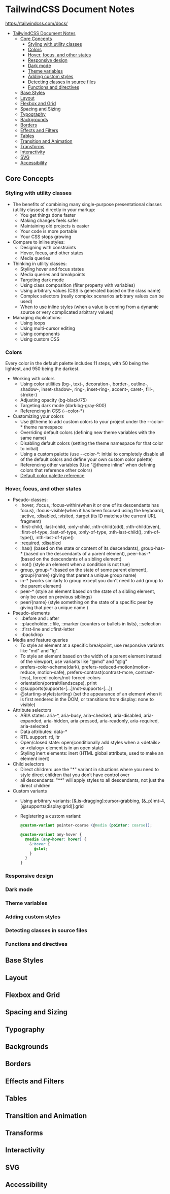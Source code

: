 # TailwindCSS Document Notes

https://tailwindcss.com/docs/

- [TailwindCSS Document Notes](#tailwindcss-document-notes)
  - [Core Concepts](#core-concepts)
    - [Styling with utility classes](#styling-with-utility-classes)
    - [Colors](#colors)
    - [Hover, focus, and other states](#hover-focus-and-other-states)
    - [Responsive design](#responsive-design)
    - [Dark mode](#dark-mode)
    - [Theme variables](#theme-variables)
    - [Adding custom styles](#adding-custom-styles)
    - [Detecting classes in source files](#detecting-classes-in-source-files)
    - [Functions and directives](#functions-and-directives)
  - [Base Styles](#base-styles)
  - [Layout](#layout)
  - [Flexbox and Grid](#flexbox-and-grid)
  - [Spacing and Sizing](#spacing-and-sizing)
  - [Typography](#typography)
  - [Backgrounds](#backgrounds)
  - [Borders](#borders)
  - [Effects and Filters](#effects-and-filters)
  - [Tables](#tables)
  - [Transition and Animation](#transition-and-animation)
  - [Transforms](#transforms)
  - [Interactivity](#interactivity)
  - [SVG](#svg)
  - [Accessibility](#accessibility)

## Core Concepts

### Styling with utility classes

- The benefits of combining many single-purpose presentational classes (utility classes) directly in your markup:
  - You get things done faster
  - Making changes feels safer
  - Maintaining old projects is easier
  - Your code is more portable
  - Your CSS stops growing
- Compare to inline styles:
  - Designing with constraints
  - Hover, focus, and other states
  - Media queries
- Thinking in utility classes:
  - Styling hover and focus states
  - Media queries and breakpoints
  - Targeting dark mode
  - Using class composition (filter property with variables)
  - Using arbitrary values (CSS is generated based on the class name)
  - Complex selectors (really complex scenarios arbitrary values can be used)
  - When to use inline styles (when a value is coming from a dynamic source or very complicated arbitrary values)
- Managing duplications:
  - Using loops
  - Using multi-cursor editing
  - Using components
  - Using custom CSS

### Colors

Every color in the default palette includes 11 steps, with 50 being the lightest, and 950 being the darkest.

- Working with colors
  - Using color utilities (bg-, text-, decoration-, border-, outline-, shadow-, inset-shadow-, ring-, inset-ring-, accent-, caret-, fill-, stroke-)
  - Adjusting opacity (bg-black/75)
  - Targeting dark mode (dark:bg-gray-800)
  - Referencing in CSS (--color-\*)
- Customizing your colors
  - Use @theme to add custom colors to your project under the --color-\* theme namespace
  - Overriding default colors (defining new theme variables with the same name)
  - Disabling default colors (setting the theme namespace for that color to initial)
  - Using a custom palette (use --color-\*: initial to completely disable all of the default colors and define your own custom color palette)
  - Referencing other variables (Use "@theme inline" when defining colors that reference other colors)
  - [Default color palette reference](https://tailwindcss.com/docs/colors#default-color-palette-reference)

### Hover, focus, and other states

- Pseudo-classes:
  - :hover, :focus, :focus-within(when it or one of its descendants has focus), :focus-visible(when it has been focused using the keyboard), :active, :disabled, :visited, :target (its ID matches the current URL fragment)
  - :first-child, :last-child, :only-child, :nth-child(odd), :nth-child(even), :first-of-type, :last-of-type, :only-of-type, :nth-last-child(), :nth-of-type(), :nth-last-of-type()
  - :required, :disabled
  - :has() (based on the state or content of its descendants), group-has-\* (based on the descendants of a parent element), peer-has-\* (based on the descendants of a sibling element)
  - :not() (style an element when a condition is not true)
  - group, group-\* (based on the state of some parent element), group/{name} (giving that parent a unique group name)
  - in-\* (works similarly to group except you don't need to add group to the parent element)
  - peer-\* (style an element based on the state of a sibling element, only be used on previous siblings)
  - peer/{name} (style something on the state of a specific peer by giving that peer a unique name )
- Pseudo-elements
  - ::before and ::after
  - ::placeholder, ::file, ::marker (counters or bullets in lists), ::selection
  - ::first-line and ::first-letter
  - ::backdrop
- Media and feature queries
  - To style an element at a specific breakpoint, use responsive variants like "md" and "lg".
  - To style an element based on the width of a parent element instead of the viewport, use variants like "@md" and "@lg"
  - prefers-color-scheme(dark), prefers-reduced-motion(motion-reduce, motion-safe), prefers-contrast(contrast-more, contrast-less), forced-colors/not-forced-colors
  - orientation(portrait/landscape), print
  - @supports(supports-[...]/not-supports-[...])
  - @starting-style(starting) (set the appearance of an element when it is first rendered in the DOM, or transitions from display: none to visible)
- Attribute selectors
  - ARIA states: aria-\*, aria-busy, aria-checked, aria-disabled, aria-expanded, aria-hidden, aria-pressed, aria-readonly, aria-required, aria-selected
  - Data attributes: data-\*
  - RTL support: rtl, ltr
  - Open/closed state: open(conditionally add styles when a \<details> or \<dialog> element is in an open state)
  - Styling inert elements: inert (HTML global attribute, used to make an element inert)
- Child selectors
  - Direct children: use the "\*" variant in situations where you need to style direct children that you don’t have control over
  - all descendants: "\*\*" will apply styles to all descendants, not just the direct children
- Custom variants
  - Using arbitrary variants: [&.is-dragging]:cursor-grabbing, [&_p]:mt-4, [@supports(display:grid)]:grid
  - Registering a custom variant:

    ```CSS
    @custom-variant pointer-coarse (@media (pointer: coarse));

    @custom-variant any-hover {
      @media (any-hover: hover) {
        &:hover {
          @slot;
        }
      }
    }
    ```

### Responsive design

### Dark mode

### Theme variables

### Adding custom styles

### Detecting classes in source files

### Functions and directives

## Base Styles

## Layout

## Flexbox and Grid

## Spacing and Sizing

## Typography

## Backgrounds

## Borders

## Effects and Filters

## Tables

## Transition and Animation

## Transforms

## Interactivity

## SVG

## Accessibility
